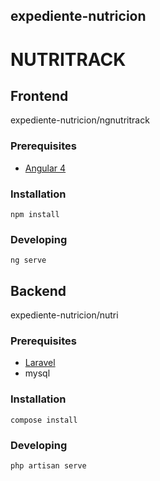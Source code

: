 ## expediente-nutricion

# NUTRITRACK

## Frontend

expediente-nutricion/ngnutritrack

### Prerequisites

- [Angular 4](https://angular.io/guide/setup-local)

### Installation

```
npm install
```

### Developing

```
ng serve
```

## Backend
expediente-nutricion/nutri

### Prerequisites

- [Laravel](https://laravel.com/docs/5.7)
- mysql

### Installation

```
compose install
```

### Developing

```
php artisan serve
```
